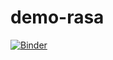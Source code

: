# demo-rasa

[![Binder](https://mybinder.org/badge_logo.svg)](https://mybinder.org/v2/gh/IsabeladeLima/demo-rasa/HEAD)
